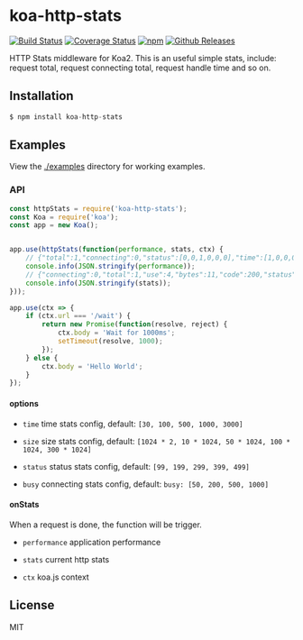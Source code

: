 # koa-http-stats

[![Build Status](https://travis-ci.org/vicanso/koa-http-stats.svg?style=flat-square)](https://travis-ci.org/vicanso/koa-http-stats)
[![Coverage Status](https://img.shields.io/coveralls/vicanso/koa-http-stats/master.svg?style=flat)](https://coveralls.io/r/vicanso/koa-http-stats?branch=master)
[![npm](http://img.shields.io/npm/v/koa-http-stats.svg?style=flat-square)](https://www.npmjs.org/package/koa-http-stats)
[![Github Releases](https://img.shields.io/npm/dm/koa-http-stats.svg?style=flat-square)](https://github.com/vicanso/koa-http-stats)

HTTP Stats middleware for Koa2. This is an useful simple stats, include: request total, request connecting total, request handle time and so on.

## Installation

```js
$ npm install koa-http-stats
```

## Examples

  View the [./examples](examples) directory for working examples.


### API

```js
const httpStats = require('koa-http-stats');
const Koa = require('koa');
const app = new Koa();


app.use(httpStats(function(performance, stats, ctx) {
	// {"total":1,"connecting":0,"status":[0,0,1,0,0,0],"time":[1,0,0,0,0,0],"size":[1,0,0,0,0,0],"busy":[1,0,0,0,0]}
	console.info(JSON.stringify(performance));
	// {"connecting":0,"total":1,"use":4,"bytes":11,"code":200,"status":2,"spdy":0,"size":0,"busy":0}
	console.info(JSON.stringify(stats));
}));

app.use(ctx => {
	if (ctx.url === '/wait') {
		return new Promise(function(resolve, reject) {
			ctx.body = 'Wait for 1000ms';
			setTimeout(resolve, 1000);
		});
	} else {
		ctx.body = 'Hello World';
	}
});

```

#### options

- `time` time stats config, default: `[30, 100, 500, 1000, 3000]`

- `size` size stats config, default: `[1024 * 2, 10 * 1024, 50 * 1024, 100 * 1024, 300 * 1024]`

- `status` status stats config, default: `[99, 199, 299, 399, 499]`

- `busy` connecting stats config, default: `busy: [50, 200, 500, 1000]`

#### onStats

When a request is done, the function will be trigger.

- `performance` application performance

- `stats` current http stats

- `ctx` koa.js context


## License

MIT
